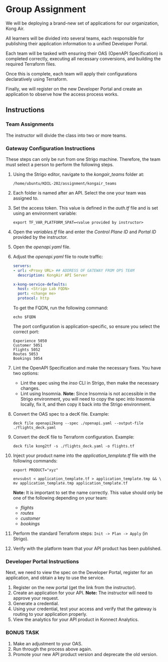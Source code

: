 # Group Assignment

We will be deploying a brand-new set of applications for our organization, Kong Air.

All learners will be divided into several teams, each responsible for publishing their application information to a unified Developer Portal.

Each team will be tasked with ensuring their OAS (OpenAPI Specification) is completed correctly, executing all necessary conversions, and building the required Terraform files.

Once this is complete, each team will apply their configurations declaratively using Terraform.

Finally, we will register on the new Developer Portal and create an application to observe how the access process works.

## Instructions

### Team Assignments

The instructor will divide the class into two or more teams.

### Gateway Configuration Instructions

These steps can only be run from one Strigo machine. Therefore, the team must select a person to perform the following steps.

1. Using the Strigo editor, navigate to the *kongair_teams* folder at:

   ```text
   /home/ubuntu/KDIL-202/assignment/kongair_teams
   ```

2. Each folder is named after an API. Select the one your team was assigned to.
3. Set the access token. This value is defined in the *auth.tf* file and is set using an environment variable:

   ```shell
   export TF_VAR_PLATFORM_SPAT=<value provided by instructor>
   ```

4. Open the *variables.tf* file and enter the *Control Plane ID* and *Portal ID* provided by the instructor.
5. Open the *openapi.yaml* file.
6. Adjust the *openapi.yaml* file to route traffic:

   ```yaml
   servers:
   - url: <Proxy URL> ## ADDRESS OF GATEWAY FROM OPS TEAM
     description: KongAir API Server

   x-kong-service-defaults:
     host: <Strigo Lab FQDN>
     port: <change me>
     protocol: http
   ```

   To get the FQDN, run the following command:

   ```shell
   echo $FQDN
   ```

   The port configuration is application-specific, so ensure you select the correct port:

   ```text
   Experience 5050
   Customer 5051
   Flights 5052
   Routes 5053
   Bookings 5054
   ```

7. Lint the OpenAPI Specification and make the necessary fixes. You have two options:
   - Lint the spec using the *inso* CLI in Strigo, then make the necessary changes.
   - Lint using Insomnia. **Note:** Since Insomnia is not accessible in the Strigo environment, you will need to copy the spec into Insomnia locally, fix it, and then copy it back into the Strigo environment.

8. Convert the OAS spec to a decK file. Example:

   ```shell
   deck file openapi2kong --spec ./openapi.yaml --output-file ./flights_deck.yaml
   ```

9. Convert the decK file to Terraform configuration. Example:

   ```shell
   deck file kong2tf -s ./flights_deck.yaml -o flights.tf
   ```

10. Inject your product name into the *application_template.tf* file with the following commands:

    ```shell
    export PRODUCT="xyz"
    ```

    ```shell
    envsubst < application_template.tf > application_template.tmp && \
    mv application_template.tmp application_template.tf
    ```

    **Note:** It is important to set the name correctly. This value should only be one of the following depending on your team:
    - *flights*
    - *routes*
    - *customer*
    - *bookings*

11. Perform the standard Terraform steps: `Init -> Plan -> Apply` (in Strigo).
12. Verify with the platform team that your API product has been published.

### Developer Portal Instructions

Next, we need to view the spec on the Developer Portal, register for an application, and obtain a key to use the service.

1. Register on the new portal (get the link from the instructor).
2. Create an application for your API. **Note:** The instructor will need to approve your request.
3. Generate a credential.
4. Using your credential, test your access and verify that the gateway is routing to your application properly.
5. View the analytics for your API product in Konnect Analytics.

### BONUS TASK

1. Make an adjustment to your OAS.
2. Run through the process above again.
3. Promote your new API product version and deprecate the old version.
